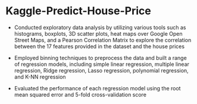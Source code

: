 # Kaggle-Predict-House-Price

* Conducted exploratory data analysis by utilizing various tools such as histograms, boxplots, 3D scatter plots, heat maps over Google Open Street Maps, and a Pearson Correlation Matrix to explore the correlation between the 17 features provided in the dataset and the house prices

* Employed binning techniques to preprocess the data and built a range of regression models, including simple linear regression, multiple linear regression, Ridge regression, Lasso regression, polynomial regression, and K-NN regression

* Evaluated the performance of each regression model using the root mean squared error and 5-fold cross-validation score

